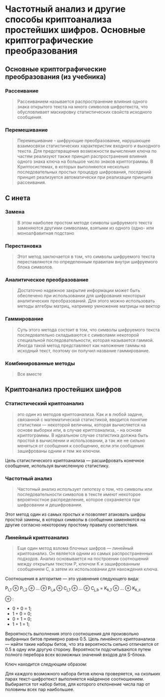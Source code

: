 # Частотный анализ и другие способы криптоанализа простейших шифров. Основные криптографические преобразования

## Основные криптографические преобразования (из учебника)
### Рассеивание
> Рассеиванием называется распространение влияния одного знака открытого текста на много символов шифротекста, что обусловливает маскировку статистических свойств исходного сообщения.
### Перемешивание
> Перемешивание - шифрующие преобразование, нарушающее взаимосвязи статистических характеристик входного и выходного текста. Для предотвращения возможности вычисления ключа по частям реализуют также принцип распространения влияния одного знака ключа на большое число знаков криптограммы. В Криптосистемах, в которых выполняются несколько последовательных простых процедур шифрования, послдений принцип реализуется автоматически при реализации принципа рассеивания.
## С инета
### Замена
> В этом наиболее простом методе
символы шифруемого текста заменяются другими символами, взятыми из одного
(одно- или моноалфавитная подстано
### Перестановка
> Этот метод заключается в том, что
символы шифруемого текста переставляются по определенным правилам внутри
шифруемого блока символов.
### Аналитическое преобразование
> Достаточно
надежное закрытие информации может быть обеспечено при использовании для
шифрования некоторых аналитических преобразований. Для этого можно
использовать методы алгебры матриц, например умножение матрицы на вектор
### Гаммирование
> Суть этого метода состоит в том,
что символы шифруемого текста последовательно складываются с символами
некоторой специальной последовательности, которая называется гаммой. Иногда
такой метод представляют как наложение гаммы на исходный текст, поэтому он
получил название гаммирование.
### Комбинированные методы
> Все вместе
## Криптоанализ простейших шифров
### Статистический криптоанализ
> это один из методов криптоанализа. Как и в любой задаче, связанной с математической статистикой, вводится понятие статистики — некоторой величины, которая вычисляется на основе выборки или, в случае криптоанализа, - на основе криптограммы. В идеальном случае статистика должна быть простой в вычислении и использовании, а так же не сильно меняться от сообщения к сообщению, если эти сообщения зашифрованы одним и тем же ключом.

Цель статистического криптоанализа — расшифровать конечное сообщение, используя вычисленную статистику.

### Частотный анализ
> Частотный анализ использует гипотезу о том, что символы или последовательности символов в тексте имеют некоторое вероятностное распределение, которое сохраняется при шифровании и дешифровании.

Этот метод один из самых простых и позволяет атаковать шифры простой замены, в которых символы в сообщении заменяются на другие согласно некоторому простому правилу соответствия.

### Линейный криптоанализ
>Еще один метод взлома блочных шифров — линейный криптоанализ. Он является одним из самых распространенных подходов. Анализ основывается на построении соотношений между открытым текстом P, ключом K и зашифрованным сообщением C, а затем их использовании для нахождения ключа.

Соотношения в алгоритме — это уравнения следующего вида:

P<sub>i_1</sub> &#8853; P<sub>i_2</sub> &#8853; ... &#8853; P<sub>i_a</sub> &#8853; C<sub>j_1</sub> &#8853; ... &#8853; C<sub>j_b</sub> = K<sub>k_1</sub> &#8853; ... &#8853; K<sub>k_c</sub>

&#8853; :
- 0 + 0 = 1;
- 1 + 0 = 0;
- 0 + 1 = 0;
- 1 + 1 = 1;

Вероятность выполнения этого соотношения для произвольно выбранных битов примерно равна 0.5. Цель линейного криптоанализа — найти такие наборы битов, что эта вероятность сильно отличается от 0.5 в одну или другую сторону. Вероятности подсчитываются путем полного перебора всех возможных значений входов для S-блока.

Ключ находится следующим образом:

Для каждого возможного набора битов ключа проверяется, на скольких парах текст-шифротекст выполняется найденное соотношением. Выбирается тот набор битов, для которого отклонение числа пар от половины всех пар наибольшее.

